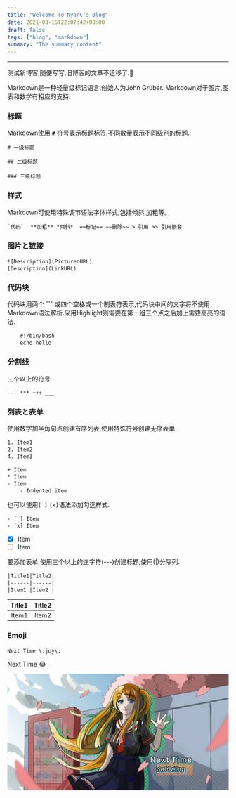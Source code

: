 ```yaml
---
title: "Welcome To NyanC's Blog"
date: 2021-03-16T22:07:42+08:00
draft: false
tags: ["blog", "markdown"]
summary: "The summary content"
---
```

---
测试新博客,随便写写,旧博客的文章不迁移了.:dog:

Markdown是一种轻量级标记语言,创始人为John Gruber. Markdown对于图片,图表和数学有相应的支持.

### 标题

Markdown使用 **`#`** 符号表示标题标签.不同数量表示不同级别的标题.
```
# 一级标题

## 二级标题

### 三级标题
```

### 样式

Markdown可使用特殊调节语法字体样式,包括倾斜,加粗等。
```
`代码`  **加粗** *倾斜*  ==标记== ~~删除~~ > 引用 >> 引用嵌套
```

### 图片と链接
```
![Description](PicturenURL)
[Description](LinkURL)
```

### 代码块
代码块用两个 **\`\`\`** 或四个空格或一个制表符表示,代码块中间的文字将不使用Markdown语法解析.采用Highlight则需要在第一组三个点之后加上需要高亮的语法.
``` shell
    #!/bin/bash
    echo hello
```


### 分割线
三个以上的符号
```
--- *** +++ ___
```

### 列表と表单
使用数字加半角句点创建有序列表,使用特殊符号创建无序表单.

```
1. Item1
2. Item2
4. Item3
```
```
+ Item
* Item
- Item
    - Indented item
```
也可以使用`[ ]` `[x]`语法添加勾选样式.
```
- [ ] Item
- [x] Item
```
- [x] Item
- [ ] Item

要添加表单,使用三个以上的连字符(---)创建标题,使用(|)分隔列.

```
|Title1|Title2|
|------|------|
|Item1 |Item2 |
```
|Title1|Title2|
|------:|------:|
|Item1 |Item2 |

### Emoji
``` 
Next Time \:joy\:
```
Next Time :joy:

![](/images/NextTime.png)



